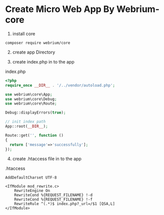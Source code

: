 # Create Micro Web App By Webrium-core

1) install core
```
composer require webrium/core
```
2) create app Directory

3) create index.php in to the app

index.php
```PHP
<?php
require_once __DIR__ . '/../vendor/autoload.php';

use webrium\core\App;
use webrium\core\Debug;
use webrium\core\Route;

Debug::displayErrors(true);

// init index path
App::root(__DIR__);

Route::get('', function ()
{
  return ['message'=>'successfully'];
});

```

4) create .htaccess file in to the app

.htaccess
```
AddDefaultCharset UTF-8

<IfModule mod_rewrite.c>
    RewriteEngine On
    RewriteCond %{REQUEST_FILENAME} !-d
    RewriteCond %{REQUEST_FILENAME} !-f
    RewriteRule ^(.*)$ index.php?_url=/$1 [QSA,L]
</IfModule>
```


